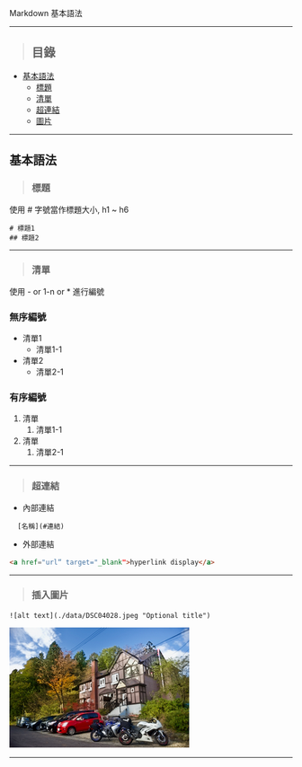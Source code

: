 
Markdown 基本語法  

---
> ## 目錄
- [基本語法](#basicType)
    - [標題](#header)
    - [清單](#list)
    - [超連結](#hyperlink)
    - [圖片](#image)
---
<h2 id='basicType'>基本語法</h2>  

> <h3 id='header'>標題</h3>
使用 # 字號當作標題大小, h1 ~ h6  
```  
# 標題1
## 標題2
```

---
> <h3 id='list'>清單</h3>
使用 - or 1-n or * 進行編號  

### 無序編號
- 清單1
    - 清單1-1
- 清單2
    - 清單2-1
### 有序編號
1. 清單  
    1. 清單1-1
1. 清單  
    1. 清單2-1

---
> <h3 id='hyperlink'>超連結</h3>

- 內部連結  
```
  [名稱](#連結)
```

- 外部連結  
```html
<a href="url“ target="_blank">hyperlink display</a>
```
---
> <h3 id='image'>插入圖片</h3>
```
![alt text](./data/DSC04028.jpeg "Optional title")
```

![alt text](./data/DSC04028.jpeg "Optional title")

---